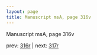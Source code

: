 ```yaml
---
layout: page
title: Manuscript msA, page 316v
---
```


Manuscript msA, page 316v

prev:  [316r](../316r) | next:  [317r](../317r)